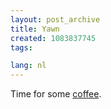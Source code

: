 ```yaml
---
layout: post_archive
title: Yawn
created: 1083837745
tags:

lang: nl
---
```

Time for some [coffee](http://www.maxhavelaar.nl).
